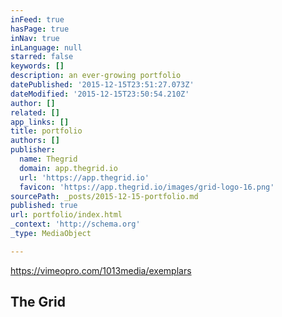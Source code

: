 ```yaml
---
inFeed: true
hasPage: true
inNav: true
inLanguage: null
starred: false
keywords: []
description: an ever-growing portfolio
datePublished: '2015-12-15T23:51:27.073Z'
dateModified: '2015-12-15T23:50:54.210Z'
author: []
related: []
app_links: []
title: portfolio
authors: []
publisher:
  name: Thegrid
  domain: app.thegrid.io
  url: 'https://app.thegrid.io'
  favicon: 'https://app.thegrid.io/images/grid-logo-16.png'
sourcePath: _posts/2015-12-15-portfolio.md
published: true
url: portfolio/index.html
_context: 'http://schema.org'
_type: MediaObject

---
```

https://vimeopro.com/1013media/exemplars

<article style=""><h1>The Grid</h1><p></p></article>